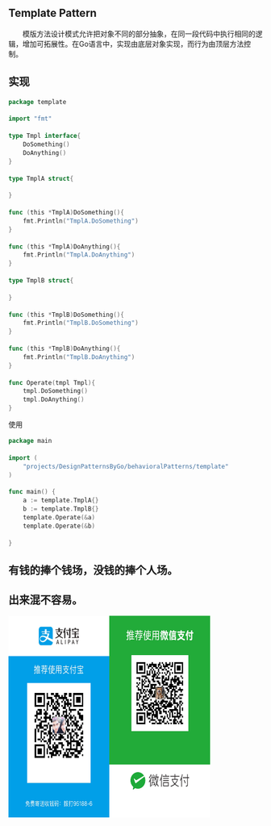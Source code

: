 ## Template Pattern

&emsp;&emsp;模版方法设计模式允许把对象不同的部分抽象，在同一段代码中执行相同的逻辑，增加可拓展性。在Go语言中，实现由底层对象实现，而行为由顶层方法控制。



## 实现

```go
package template

import "fmt"

type Tmpl interface{
	DoSomething()
	DoAnything()
}

type TmplA struct{

}

func (this *TmplA)DoSomething(){
	fmt.Println("TmplA.DoSomething")
}

func (this *TmplA)DoAnything(){
	fmt.Println("TmplA.DoAnything")
}

type TmplB struct{

}

func (this *TmplB)DoSomething(){
	fmt.Println("TmplB.DoSomething")
}

func (this *TmplB)DoAnything(){
	fmt.Println("TmplB.DoAnything")
}

func Operate(tmpl Tmpl){
	tmpl.DoSomething()
	tmpl.DoAnything()
}
```

使用

```go
package main

import (
	"projects/DesignPatternsByGo/behavioralPatterns/template"
)

func main() {
	a := template.TmplA{}
	b := template.TmplB{}
	template.Operate(&a)
	template.Operate(&b)

}
```

<h2>有钱的捧个钱场，没钱的捧个人场。</h2>
<h2>出来混不容易。</h2>
<img src="https://raw.githubusercontent.com/lkysyzxz/pictureForMD/master/money.jpg" height="400" width="400">